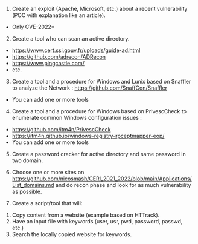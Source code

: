 1) Create an exploit (Apache, Microsoft, etc.) about a recent vulnerability (POC with explanation like an article).
* Only CVE-2022* 

2) Create a tool who can scan an active directory.
* https://www.cert.ssi.gouv.fr/uploads/guide-ad.html
* https://github.com/adrecon/ADRecon
* https://www.pingcastle.com/
* etc.

3) Create a tool and a procedure for Windows and Lunix based on Snaffler to analyze the Network : https://github.com/SnaffCon/Snaffler
* You can add one or more tools

4) Create a tool and a procedure for Windows based on PrivescCheck to enumerate common Windows configuration issues : 
* https://github.com/itm4n/PrivescCheck
* https://itm4n.github.io/windows-registry-rpceptmapper-eop/
* You can add one or more tools

5) Create a password cracker for active directory and same password in two domain.

6) Choose one or more sites on https://github.com/nicosmash/CERI_2021_2022/blob/main/Applications/List_domains.md and do recon phase and look for as much vulnerability as possible.

7) Create a script/tool that will:
1. Copy content from a website (example based on HTTrack).
2. Have an input file with keywords (user, usr, pwd, password, passwd, etc.)
3. Search the locally copied website for keywords. 
